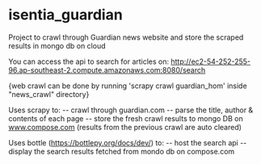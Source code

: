 # isentia_guardian
Project to crawl through Guardian news website and store the scraped results in mongo db on cloud

You can access the api to search for articles on:
  http://ec2-54-252-255-96.ap-southeast-2.compute.amazonaws.com:8080/search
  

{web crawl can be done by running 'scrapy crawl guardian_hom' inside "news_crawl" directory}

Uses scrapy to:
  -- crawl through guardian.com
  -- parse the title, author & contents of each page 
  -- store the fresh crawl results to mongo DB on www.compose.com (results from the previous crawl are auto cleared)


Uses bottle (https://bottlepy.org/docs/dev/) to:
  -- host the search api
  -- display the search results fetched from mondo db on compose.com


